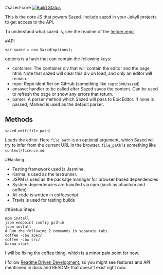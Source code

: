 #sazed-core [![Build Status](https://travis-ci.org/asm-products/sazed-core.svg?branch=master)](https://travis-ci.org/asm-products/sazed-core)

This is the core JS that powers Sazed. Include sazed in your Jekyll projects to get access to the API.

To understand what sazed is, see the readme of the [helper repo](https://github.com/asm-products/sazed#readme)

#API

    var sazed = new Sazed(options);

options is a hash that can contain the following keys:

- container: The container div that will contain the editor and the page html. Note that sazed will clear this div on load, and only an editor will remain.
- repo: Repo identifier on GitHub (something like `captn3m0/sazed`)
- onsave: handler to be called after Sazed saves the content. Can be used to refresh the page or show any errors that return.
- parser: A parser method which Sazed will pass to EpicEditor. If none is passed, Marked is used as the default parser.

## Methods

    sazed.edit(file_path)

Loads the editor. Here `file_path` is an optional argument, which Sazed will try to infer from the current URL in the browser. `file_path` is something like `content/licence.md`.

#Hacking

- Testing framework used is Jasmine.
- Karma is used as the testrunner.
- JSPM is used as the package manager for browser based dependencies
- System dependencies are handled via npm (such as phantom and coffee)
- All code is written in coffeescript
- Travis is used for testing builds

##Setup Steps

    npm install
    jspm endpoint config github
    jspm install
    # Run the following 2 commands in separate tabs
    coffee -cbw spec/
    coffee -cbw src/
    karma start

I will be fixing the coffee thing, which is a minor pain point for now.

I follow [Readme Driven Development](http://tom.preston-werner.com/2010/08/23/readme-driven-development.html), so you might see features and API mentioned in docs and README that doesn't exist right now.